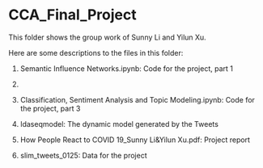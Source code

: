 # CCA_Final_Project

This folder shows the group work of Sunny Li and Yilun Xu.

Here are some descriptions to the files in this folder:

1. Semantic Influence Networks.ipynb: Code for the project, part 1

2. 

3. Classification, Sentiment Analysis and Topic Modeling.ipynb: Code for the project, part 3

4. ldaseqmodel: The dynamic model generated by the Tweets

5. How People React to COVID 19_Sunny Li&Yilun Xu.pdf: Project report

6. slim_tweets_0125: Data for the project


